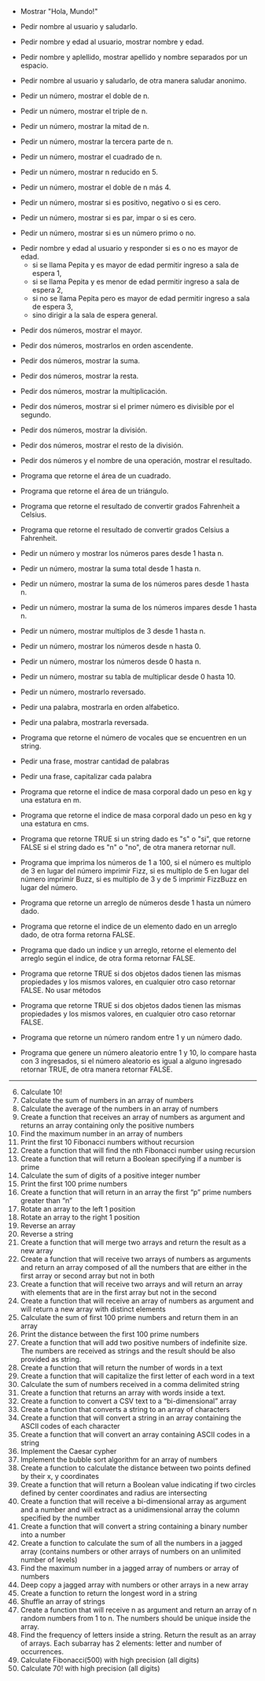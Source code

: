 - Mostrar "Hola, Mundo!"
- Pedir nombre al usuario y saludarlo.
- Pedir nombre y edad al usuario, mostrar nombre y edad.
- Pedir nombre y aplellido, mostrar apellido y nombre separados por un espacio.
- Pedir nombre al usuario y saludarlo, de otra manera saludar anonimo.
- Pedir un número, mostrar el doble de n.
- Pedir un número, mostrar el triple de n.
- Pedir un número, mostrar la mitad de n.
- Pedir un número, mostrar la tercera parte de n.
- Pedir un número, mostrar el cuadrado de n.
- Pedir un número, mostrar n reducido en 5.
- Pedir un número, mostrar el doble de n más 4.

- Pedir un número, mostrar si es positivo, negativo o si es cero.
- Pedir un número, mostrar si es par, impar o si es cero.
- Pedir un número, mostrar si es un número primo o no.
* Pedir nombre y edad al usuario y responder si es o no es mayor de edad.
  - si se llama Pepita y es mayor de edad permitir ingreso a sala de espera 1,
  - si se llama Pepita y es menor de edad permitir ingreso a sala de espera 2,
  - si no se llama Pepita pero es mayor de edad permitir ingreso a sala de espera 3,
  - sino dirigir a la sala de espera general.

- Pedir dos números, mostrar el mayor.
- Pedir dos números, mostrarlos en orden ascendente.
- Pedir dos números, mostrar la suma.
- Pedir dos números, mostrar la resta.
- Pedir dos números, mostrar la multiplicación.
- Pedir dos números, mostrar si el primer número es divisible por el segundo.
- Pedir dos números, mostrar la división.
- Pedir dos números, mostrar el resto de la división.
- Pedir dos números y el nombre de una operación, mostrar el resultado.

- Programa que retorne el área de un cuadrado.
- Programa que retorne el área de un triángulo.
- Programa que retorne el resultado de convertir grados Fahrenheit a Celsius.
- Programa que retorne el resultado de convertir grados Celsius a Fahrenheit.

- Pedir un número y mostrar los números pares desde 1 hasta n.
- Pedir un número, mostrar la suma total desde 1 hasta n.
- Pedir un número, mostrar la suma de los números pares desde 1 hasta n.
- Pedir un número, mostrar la suma de los números impares desde 1 hasta n.
- Pedir un número, mostrar multiplos de 3 desde 1 hasta n.
- Pedir un número, mostrar los números desde n hasta 0.
- Pedir un número, mostrar los números desde 0 hasta n.
- Pedir un número, mostrar su tabla de multiplicar desde 0 hasta 10.
- Pedir un número, mostrarlo reversado.

- Pedir una palabra, mostrarla en orden alfabetico.
- Pedir una palabra, mostrarla reversada.
- Programa que retorne el número de vocales que se encuentren en un string.
- Pedir una frase, mostrar cantidad de palabras
- Pedir una frase, capitalizar cada palabra

- Programa que retorne el indice de masa corporal dado un peso en kg y una
estatura en m.
- Programa que retorne el indice de masa corporal dado un peso en kg y una
estatura en cms.

- Programa que retorne TRUE si un string dado es "s" o "si", que retorne FALSE
si el string dado es "n" o "no", de otra manera retornar null.
- Programa que imprima los números de 1 a 100, si el número es multiplo de 3 en
lugar del número imprimir Fizz, si es multiplo de 5 en lugar del número imprimir
Buzz, si es multiplo de 3 y de 5 imprimir FizzBuzz en lugar del número.
- Programa que retorne un arreglo de números desde 1 hasta un número dado.
- Programa que retorne el indice de un elemento dado en un arreglo dado, de
otra forma retorna FALSE.
- Programa que dado un indice y un arreglo, retorne el elemento del arreglo
según el indice, de otra forma retornar FALSE.
- Programa que retorne TRUE si dos objetos dados tienen las mismas propiedades
y los mismos valores, en cualquier otro caso retornar FALSE.  No usar métodos
- Programa que retorne TRUE si dos objetos dados tienen las mismas propiedades
y los mismos valores, en cualquier otro caso retornar FALSE.
- Programa que retorne un número random entre 1 y un número dado.
- Programa que genere un número aleatorio entre 1 y 10, lo compare hasta con 3
ingresados, si el número aleatorio es igual a alguno ingresado retornar TRUE, de
otra manera retornar FALSE.
---
6. Calculate 10!
10. Calculate the sum of numbers in an array of numbers
11. Calculate the average of the numbers in an array of numbers
12. Create a function that receives an array of numbers as argument and returns an
array containing only the positive numbers
13. Find the maximum number in an array of numbers
14. Print the first 10 Fibonacci numbers without recursion
15. Create a function that will find the nth Fibonacci number using recursion
16. Create a function that will return a Boolean specifying if a number is prime
17. Calculate the sum of digits of a positive integer number
18. Print the first 100 prime numbers
19. Create a function that will return in an array the first “p” prime numbers
greater than “n”
20. Rotate an array to the left 1 position
21. Rotate an array to the right 1 position
22. Reverse an array
23. Reverse a string
24. Create a function that will merge two arrays and return the result as a new
array
25. Create a function that will receive two arrays of numbers as arguments and
return an array composed of all the numbers that are either in the first array
or second array but not in both
26. Create a function that will receive two arrays and will return an array with
elements that are in the first array but not in the second
27. Create a function that will receive an array of numbers as argument and will return a
new array with distinct elements
28. Calculate the sum of first 100 prime numbers and return them in an array
29. Print the distance between the first 100 prime numbers
30. Create a function that will add two positive numbers of indefinite size. The numbers
are received as strings and the result should be also provided as string.
31. Create a function that will return the number of words in a text
32. Create a function that will capitalize the first letter of each word in a text
33. Calculate the sum of numbers received in a comma delimited string
34. Create a function that returns an array with words inside a text.
35. Create a function to convert a CSV text to a “bi-dimensional” array
36. Create a function that converts a string to an array of characters
37. Create a function that will convert a string in an array containing the ASCII codes of
each character
38. Create a function that will convert an array containing ASCII codes in a string
39. Implement the Caesar cypher
40. Implement the bubble sort algorithm for an array of numbers
41. Create a function to calculate the distance between two points defined by their x, y
coordinates
42. Create a function that will return a Boolean value indicating if two circles
defined by center coordinates and radius are intersecting
43. Create a function that will receive a bi-dimensional array as argument and a
number and will extract as a unidimensional array the column specified by the
number
44. Create a function that will convert a string containing a binary number into a
number
45. Create a function to calculate the sum of all the numbers in a jagged array
(contains numbers or other arrays of numbers on an unlimited number of
levels)
46. Find the maximum number in a jagged array of numbers or array of numbers
47. Deep copy a jagged array with numbers or other arrays in a new array
48. Create a function to return the longest word in a string
49. Shuffle an array of strings
50. Create a function that will receive n as argument and return an array of n
random numbers from 1 to n. The numbers should be unique inside the array.
51. Find the frequency of letters inside a string. Return the result as an array of
arrays. Each subarray has 2 elements: letter and number of occurrences.
52. Calculate Fibonacci(500) with high precision (all digits)
53. Calculate 70! with high precision (all digits)
